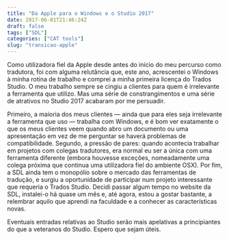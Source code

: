 ```yaml
---
title: "Da Apple para o Windows e o Studio 2017"
date: 2017-06-01T21:46:24Z
draft: false
tags: ["SDL"]
categories: ["CAT tools"]
slug: "transicao-apple"
---
```


Como utilizadora fiel da Apple desde antes do início do meu percurso como tradutora, foi com alguma relutância que, este ano, acrescentei o Windows à minha rotina de trabalho e comprei a minha primeira licença do Trados Studio. O meu trabalho sempre se cingiu a clientes para quem é irrelevante a ferramenta que utilizo. Mas uma série de constrangimentos e uma série de atrativos no Studio 2017 acabaram por me persuadir.

Primeiro, a maioria dos meus clientes — ainda que para eles seja irrelevante a ferramenta que uso — trabalha com Windows, e é bom ver exatamente o que os meus clientes veem quando abro um documento ou uma apresentação em vez de me perguntar se haverá problemas de compatibilidade. Segundo, a pressão de pares: quando acontecia trabalhar em projetos com colegas tradutores, era normal eu ser a única com uma ferramenta diferente (embora houvesse exceções, nomeadamente uma colega próxima que continua uma utilizadora fiel do ambiente OSX). Por fim, a SDL ainda tem o monopólio sobre o mercado das ferramentas de tradução, e surgiu a oportunidade de participar num projeto interessante que requeria o Trados Studio. Decidi passar algum tempo no website da SDL, instalei-o há quase um mês e, até agora, estou a gostar bastante, a relembrar aquilo que aprendi na faculdade e a conhecer as características novas.

Eventuais entradas relativas ao Studio serão mais apelativas a principiantes do que a veteranos do Studio. Espero que sejam úteis.